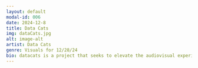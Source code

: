 ```yaml
---
layout: default
modal-id: 006
date: 2024-12-8
title: Data Cats
img: dataCats.jpg
alt: image-alt
artist: Data Cats
genre: Visuals for 12/28/24
bio: datacats is a project that seeks to elevate the audiovisual experience by combining obsolete analog technology to produce retina scorching imagery.
---
```

